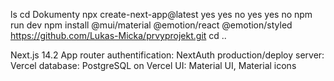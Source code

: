 ls
cd Dokumenty
npx create-next-app@latest
yes yes no yes yes no
npm run dev
npm install @mui/material @emotion/react @emotion/styled
https://github.com/Lukas-Micka/prvyprojekt.git
cd ..

Next.js 14.2 App router
authentification: NextAuth
production/deploy server: Vercel
database: PostgreSQL on Vercel
UI: Material UI, Material icons
